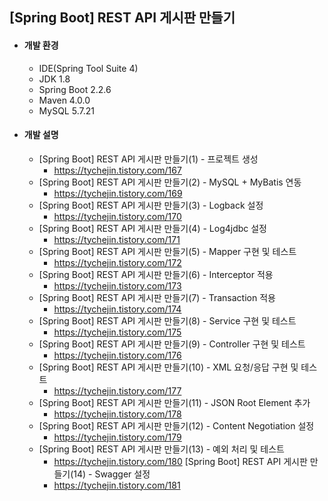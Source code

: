 ## [Spring Boot] REST API 게시판 만들기
- #### 개발 환경
  - IDE(Spring Tool Suite 4) 
  - JDK 1.8
  - Spring Boot 2.2.6
  - Maven 4.0.0
  - MySQL 5.7.21

- #### 개발 설명
  - [Spring Boot] REST API 게시판 만들기(1) - 프로젝트 생성
    - https://tychejin.tistory.com/167  
  - [Spring Boot] REST API 게시판 만들기(2) - MySQL + MyBatis 연동
    - https://tychejin.tistory.com/169
  - [Spring Boot] REST API 게시판 만들기(3) - Logback 설정
	  - https://tychejin.tistory.com/170  
  - [Spring Boot] REST API 게시판 만들기(4) - Log4jdbc 설정
	  - https://tychejin.tistory.com/171  
  - [Spring Boot] REST API 게시판 만들기(5) - Mapper 구현 및 테스트
    - https://tychejin.tistory.com/172  
  - [Spring Boot] REST API 게시판 만들기(6) - Interceptor 적용
	  - https://tychejin.tistory.com/173  
  - [Spring Boot] REST API 게시판 만들기(7) - Transaction 적용
    - https://tychejin.tistory.com/174  
  - [Spring Boot] REST API 게시판 만들기(8) - Service 구현 및 테스트
    - https://tychejin.tistory.com/175  
  - [Spring Boot] REST API 게시판 만들기(9) - Controller 구현 및 테스트
    - https://tychejin.tistory.com/176  
  - [Spring Boot] REST API 게시판 만들기(10) - XML 요청/응답 구현 및 테스트
    - https://tychejin.tistory.com/177  
  - [Spring Boot] REST API 게시판 만들기(11) - JSON Root Element 추가
    - https://tychejin.tistory.com/178  
  - [Spring Boot] REST API 게시판 만들기(12) - Content Negotiation 설정
	  - https://tychejin.tistory.com/179  
  - [Spring Boot] REST API 게시판 만들기(13) - 예외 처리 및 테스트
    - https://tychejin.tistory.com/180
  [Spring Boot] REST API 게시판 만들기(14) - Swagger 설정
    - https://tychejin.tistory.com/181
